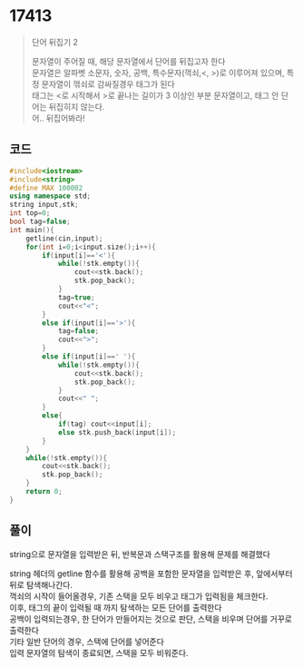 # 17413

> 단어 뒤집기 2
>
> 문자열이 주어질 때, 해당 문자열에서 단어를 뒤집고자 한다  
> 문자열은 알파벳 소문자, 숫자, 공백, 특수문자(꺽쇠,<, >)로 이루어져 있으며, 특정 문자열이 꺾쇠로 감싸질경우 태그가 된다  
> 태그는 <로 시작해서 >로 끝나는 길이가 3 이상인 부분 문자열이고, 태그 안 단어는 뒤집히지 않는다.  
> 어.. 뒤집어봐라!  

## 코드

```c++
#include<iostream>
#include<string>
#define MAX 100002
using namespace std;
string input,stk;
int top=0;
bool tag=false;
int main(){
    getline(cin,input);
    for(int i=0;i<input.size();i++){
        if(input[i]=='<'){
            while(!stk.empty()){
                cout<<stk.back();
                stk.pop_back();
            }
            tag=true;
            cout<<"<";
        }
        else if(input[i]=='>'){
            tag=false;
            cout<<">";
        }
        else if(input[i]==' '){
            while(!stk.empty()){
                cout<<stk.back();
                stk.pop_back();
            }
            cout<<" ";
        }
        else{
            if(tag) cout<<input[i];
            else stk.push_back(input[i]);
        }
    }
    while(!stk.empty()){
        cout<<stk.back();
        stk.pop_back();
    }
    return 0;
}
```

## 풀이

string으로 문자열을 입력받은 뒤, 반복문과 스택구조를 활용해 문제를 해결했다

string 헤더의 getline 함수를 활용해 공백을 포함한 문자열을 입력받은 후, 앞에서부터 뒤로 탐색해나간다.  
꺽쇠의 시작이 들어올경우, 기존 스택을 모두 비우고 태그가 입력됨을 체크한다.  
이후, 태그의 끝이 입력될 때 까지 탐색하는 모든 단어를 출력한다  
공백이 입력되는경우, 한 단어가 만들어지는 것으로 판단, 스택을 비우며 단어를 거꾸로 출력한다  
기타 일반 단어의 경우, 스택에 단어를 넣어준다  
입력 문자열의 탐색이 종료되면, 스택을 모두 비워준다.  
